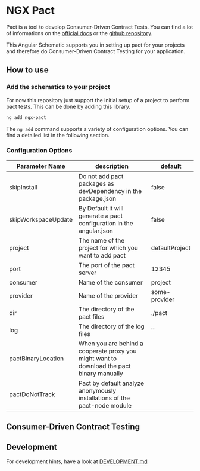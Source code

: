 # NGX Pact

Pact is a tool to develop Consumer-Driven Contract Tests. You can find a lot of informations on the [official docs](https://docs.pact.io/) or the [github repository](https://github.com/pact-foundation).

This Angular Schematic supports you in setting up pact for your projects and therefore do Consumer-Driven Contract Testing for your application.

## How to use

### Add the schematics to your project

For now this repository just support the initial setup of a project to perform pact tests.
This can be done by adding this library.

```sh
ng add ngx-pact
```

The `ng add` command supports a variety of configuration options. You can find a detailed list in the following section.

### Configuration Options

| Parameter Name      | description                                                                               | default        |
| ------------------- | ----------------------------------------------------------------------------------------- | -------------- |
| skipInstall         | Do not add pact packages as devDependency in the package.json                             | false          |
| skipWorkspaceUpdate | By Default it will generate a pact configuration in the angular.json                      | false          |
| project             | The name of the project for which you want to add pact                                    | defaultProject |
| port                | The port of the pact server                                                               | 12345          |
| consumer            | Name of the consumer                                                                      | project        |
| provider            | Name of the provider                                                                      | some-provider  |
| dir                 | The directory of the pact files                                                           | ./pact         |
| log                 | The directory of the log files                                                            | ''             |
| pactBinaryLocation  | When you are behind a cooperate proxy you might want to download the pact binary manually |                |  |
| pactDoNotTrack      | Pact by default analyze anonymously installations of the pact-node module                 |                |

## Consumer-Driven Contract Testing

## Development

For development hints, have a look at [DEVELOPMENT.md](./DEVELOPMENT.md)
